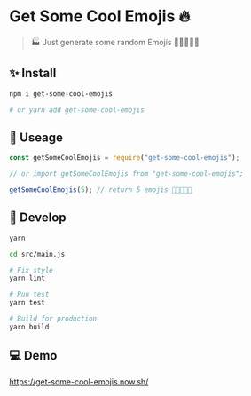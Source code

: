 # Get Some Cool Emojis 🔥

> 🏭 Just generate some random Emojis 🎉✨🔧🐛💩

## ✨ Install

```sh
npm i get-some-cool-emojis

# or yarn add get-some-cool-emojis
```

## 🚀 Useage

```js
const getSomeCoolEmojis = require("get-some-cool-emojis");

// or import getSomeCoolEmojis from "get-some-cool-emojis";

getSomeCoolEmojis(5); // return 5 emojis 🎉✨🔧🐛💩
```

## 🔧 Develop

```sh
yarn

cd src/main.js

# Fix style
yarn lint

# Run test
yarn test

# Build for production
yarn build
```

## 💻 Demo

<https://get-some-cool-emojis.now.sh/>
